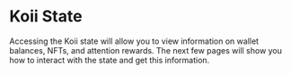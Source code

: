# Koii State

Accessing the Koii state will allow you to view information on wallet balances, NFTs, and attention rewards. The next few pages will show you how to interact with the state and get this information.
